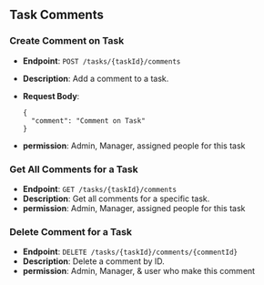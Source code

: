 ## Task Comments

### Create Comment on Task

- **Endpoint**: `POST /tasks/{taskId}/comments`
- **Description**: Add a comment to a task.
- **Request Body**:
    
    ```
    {
      "comment": "Comment on Task"
    }
    ```
    
- **permission**: Admin, Manager, assigned people for this task

### Get All Comments for a Task

- **Endpoint**: `GET /tasks/{taskId}/comments`
- **Description**: Get all comments for a specific task.
- **permission**: Admin, Manager, assigned people for this task

### Delete Comment for a Task

- **Endpoint**: `DELETE /tasks/{taskId}/comments/{commentId}`
- **Description**: Delete a comment by ID.
- **permission**: Admin, Manager, & user who make this comment
